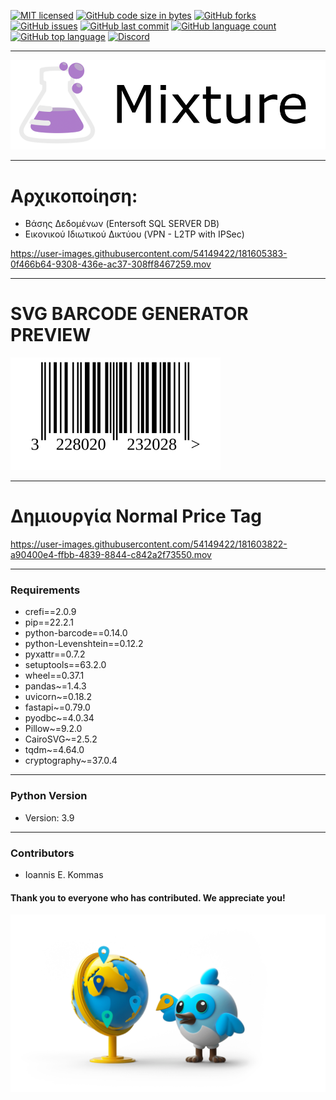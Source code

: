 
[![MIT licensed](https://img.shields.io/badge/license-MIT-brightgreen.svg?style=for-the-badge)](LICENSE)
[![GitHub code size in bytes](https://img.shields.io/github/repo-size/johnkommas/BarcodeReader?style=for-the-badge)](CODE_SIZE)
[![GitHub forks](https://img.shields.io/github/forks/johnkommas/BarcodeReader?style=for-the-badge)](FORKS)
[![GitHub issues](https://img.shields.io/github/issues/johnkommas/BarcodeReader?style=for-the-badge)](ISSUES)
[![GitHub last commit](https://img.shields.io/github/last-commit/johnkommas/BarcodeReader?style=for-the-badge)](COMMIT)
[![GitHub language count](https://img.shields.io/github/languages/count/johnkommas/BarcodeReader?style=for-the-badge)](LANGUAGES)
[![GitHub top language](https://img.shields.io/github/languages/top/johnkommas/BarcodeReader?style=for-the-badge)](lang)
[![Discord](https://img.shields.io/discord/583993547792056321?style=for-the-badge)](https://discord.gg/kQAxc8sP)

---
![image](https://github.com/johnkommas/BarcodeReader/blob/master/app/images/Mixture.png?raw=true)

---

# Αρχικοποίηση:
- Βάσης Δεδομένων (Entersoft SQL SERVER DB) 
- Εικονικού Ιδιωτικού Δικτύου (VPN - L2TP with IPSec)


https://user-images.githubusercontent.com/54149422/181605383-0f466b64-9308-436e-ac37-308ff8467259.mov


---

# SVG BARCODE GENERATOR PREVIEW

<a >
  <img src="https://raw.githubusercontent.com/johnkommas/BarcodeReader/c72c662eedf800ba3b9731d203a8afabda002323/app/images/3228020232028.svg" />
</a>


---

# Δημιουργία Normal Price Tag


https://user-images.githubusercontent.com/54149422/181603822-a90400e4-ffbb-4839-8844-c842a2f73550.mov

---

### Requirements
- crefi==2.0.9
- pip==22.2.1
- python-barcode==0.14.0
- python-Levenshtein==0.12.2
- pyxattr==0.7.2
- setuptools==63.2.0
- wheel==0.37.1
- pandas~=1.4.3
- uvicorn~=0.18.2
- fastapi~=0.79.0
- pyodbc~=4.0.34
- Pillow~=9.2.0
- CairoSVG~=2.5.2
- tqdm~=4.64.0
- cryptography~=37.0.4

---

### Python Version
- Version: 3.9

---


### Contributors

- Ioannis E. Kommas


#### Thank you to everyone who has contributed. We appreciate you!

<a >
  <img src="https://github.com/johnkommas/CodeCademy_Projects/blob/master/img/dart_images/b.png?raw=true" />
</a>


